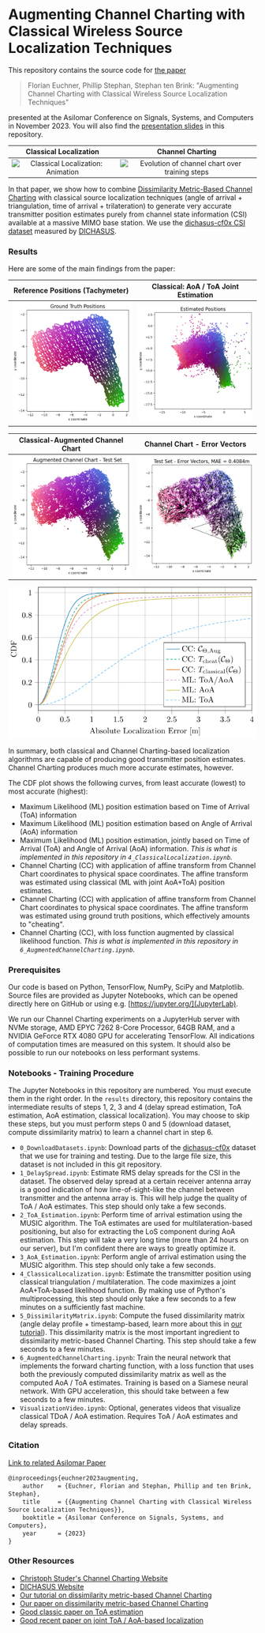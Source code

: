 # Augmenting Channel Charting with Classical Wireless Source Localization Techniques

This repository contains the source code for [the paper](https://arxiv.org/abs/2312.01968)

> Florian Euchner, Phillip Stephan, Stephan ten Brink: "Augmenting Channel Charting with Classical Wireless Source Localization Techniques"

presented at the Asilomar Conference on Signals, Systems, and Computers in November 2023. You will also find the [presentation slides](PresentationSlides_Asilomar2023.pdf) in this repository.

Classical Localization | Channel Charting
:-:|:-:
<img src="img/toa_aoa_ml_animation.gif" alt="Classical Localization: Animation" width=300> | <img src="img/cc_animation.gif" alt="Evolution of channel chart over training steps" width=300>


In that paper, we show how to combine [Dissimilarity Metric-Based Channel Charting](https://dichasus.inue.uni-stuttgart.de/tutorials/tutorial/dissimilarity-metric-channelcharting/) with classical source localization techniques (angle of arrival + triangulation, time of arrival + trilateration) to generate very accurate transmitter position estimates purely from channel state information (CSI) available at a massive MIMO base station.
We use the [dichasus-cf0x CSI dataset](https://dichasus.inue.uni-stuttgart.de/datasets/data/dichasus-cf0x/) measured by [DICHASUS](https://dichasus.inue.uni-stuttgart.de/).

### Results
Here are some of the main findings from the paper:

Reference Positions (Tachymeter) | Classical: AoA / ToA Joint Estimation
:-:|:-:
<img src="img/groundtruth.png" alt="Ground Truth Positions" width="300"/> | <img src="img/classical_result.png" alt="Channel Chart, generated from test set" width="300"/>


Classical-Augmented Channel Chart | Channel Chart - Error Vectors
:-:|:-:
<img src="img/channel_chart_testset.png" alt="Channel Chart, generated from test set" width="300"/> | <img src="img/errorvectors_testset.png" alt="Channel Chart, generated from test set" width="300"/>

![Cumulative Distribution Function for different localization techniques](img/cdf.svg)


In summary, both classical and Channel Charting-based localization algorithms are capable of producing good transmitter position estimates.
Channel Charting produces much more accurate estimates, however.

The CDF plot shows the following curves, from least accurate (lowest) to most accurate (highest):
* Maximum Likelihood (ML) position estimation based on Time of Arrival (ToA) information
* Maximum Likelihood (ML) position estimation based on Angle of Arrival (AoA) information
* Maximum Likelihood (ML) position estimation, jointly based on Time of Arrival (ToA) and Angle of Arrival (AoA) information. *This is what is implemented in this repository in `4_ClassicalLocalization.ipynb`.*
* Channel Charting (CC) with application of affine transform from Channel Chart coordinates to physical space coordinates. The affine transform was estimated using classical (ML with joint AoA+ToA) position estimates.
* Channel Charting (CC) with application of affine transform from Channel Chart coordinates to physical space coordinates. The affine transform was estimated using ground truth positions, which effectively amounts to "cheating".
* Channel Charting (CC), with loss function augmented by classical likelihood function. *This is what is implemented in this repository in `6_AugmentedChannelCharting.ipynb`.*

### Prerequisites
Our code is based on Python, TensorFlow, NumPy, SciPy and Matplotlib.
Source files are provided as Jupyter Notebooks, which can be opened directly here on GitHub or using e.g. [https://jupyter.org/](JupyterLab).

We run our Channel Charting experiments on a JupyterHub server with NVMe storage, AMD EPYC 7262 8-Core Processor, 64GB RAM, and a NVIDIA GeForce RTX 4080 GPU for accelerating TensorFlow.
All indications of computation times are measured on this system.
It should also be possible to run our notebooks on less performant systems.

### Notebooks - Training Procedure
The Jupyter Notebooks in this repository are numbered.
You must execute them in the right order.
In the `results` directory, this repository contains the intermediate results of steps 1, 2, 3 and 4 (delay spread estimation, ToA estimation, AoA estimation, classical localization). You may choose to skip these steps, but you must perform steps 0 and 5 (download dataset, compute dissimilarity matrix) to learn a channel chart in step 6.

* `0_DownloadDatasets.ipynb`: Download parts of the [dichasus-cf0x](https://dichasus.inue.uni-stuttgart.de/datasets/data/dichasus-cf0x/) dataset that we use for training and testing. Due to the large file size, this dataset is not included in this git repository.
* `1_DelaySpread.ipynb`: Estimate RMS delay spreads for the CSI in the dataset. The observed delay spread at a certain receiver antenna array is a good indication of how line-of-sight-like the channel between transmitter and the antenna array is. This will help judge the quality of ToA / AoA estimates. This step should only take a few seconds.
* `2_ToA_Estimation.ipynb`: Perform time of arrival estimation using the MUSIC algorithm. The ToA estimates are used for multilateration-based positioning, but also for extracting the LoS component during AoA estimation. This step will take a very long time (more than 24 hours on our server), but I'm confident there are ways to greatly optimize it.
* `3_AoA_Estimation.ipynb`: Perform angle of arrival estimation using the MUSIC algorithm. This step should only take a few seconds.
* `4_ClassicalLocalization.ipynb`: Estimate the transmitter position using classical triangulation / multilateration. The code maximizes a joint AoA+ToA-based likelihood function. By making use of Python's multiprocessing, this step should only take a few seconds to a few minutes on a sufficiently fast machine.
* `5_DissimilarityMatrix.ipynb`: Compute the fused dissimilarity matrix (angle delay profile + timestamp-based, learn more about this in [our tutorial](https://dichasus.inue.uni-stuttgart.de/tutorials/tutorial/dissimilarity-metric-channelcharting/)). This dissimilarity matrix is the most important ingredient to dissimilarity metric-based Channel Charting. This step should take a few seconds to a few minutes.
* `6_AugmentedChannelCharting.ipynb`: Train the neural network that implements the forward charting function, with a loss function that uses both the previously computed dissimilarity matrix as well as the computed AoA / ToA estimates. Training is based on a Siamese neural network. With GPU acceleration, this should take between a few seconds to a few minutes.
* `VisualizationVideo.ipynb`: Optional, generates videos that visualize classical TDoA / AoA estimation. Requires ToA / AoA estimates and delay spreads.

### Citation
[Link to related Asilomar Paper](https://arxiv.org/abs/2312.01968)
```
@inproceedings{euchner2023augmenting,
	author    = {Euchner, Florian and Stephan, Phillip and ten Brink, Stephan},
	title     = {{Augmenting Channel Charting with Classical Wireless Source Localization Techniques}},
	booktitle = {Asilomar Conference on Signals, Systems, and Computers},
	year      = {2023}
}
```

### Other Resources
* [Christoph Studer's Channel Charting Website](https://channelcharting.github.io/)
* [DICHASUS Website](https://dichasus.inue.uni-stuttgart.de/)
* [Our tutorial on dissimilarity metric-based Channel Charting](https://dichasus.inue.uni-stuttgart.de/tutorials/tutorial/dissimilarity-metric-channelcharting/)
* [Our paper on dissimilarity metric-based Channel Charting](https://arxiv.org/abs/2308.09539)
* [Good classic paper on ToA estimation](https://ieeexplore.ieee.org/stamp/stamp.jsp?arnumber=1259415)
* [Good recent paper on joint ToA / AoA-based localization](https://arxiv.org/pdf/2207.08512.pdf)
